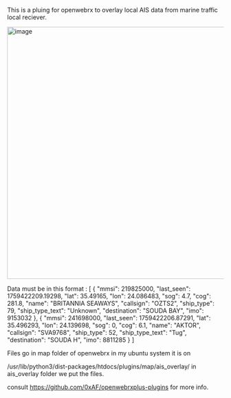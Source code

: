This is a pluing for openwebrx to overlay local AIS data from marine traffic local reciever.

<img width="846" height="587" alt="image" src="https://github.com/user-attachments/assets/6f10638d-9990-4e38-ba06-a28d2cce56d6" />



Data must be in this format : 
[
  {
    "mmsi": 219825000,
    "last_seen": 1759422209.19298,
    "lat": 35.49165,
    "lon": 24.086483,
    "sog": 4.7,
    "cog": 281.8,
    "name": "BRITANNIA SEAWAYS",
    "callsign": "OZTS2",
    "ship_type": 79,
    "ship_type_text": "Unknown",
    "destination": "SOUDA BAY",
    "imo": 9153032
  },
  {
    "mmsi": 241698000,
    "last_seen": 1759422206.87291,
    "lat": 35.496293,
    "lon": 24.139698,
    "sog": 0,
    "cog": 6.1,
    "name": "AKTOR",
    "callsign": "SVA9768",
    "ship_type": 52,
    "ship_type_text": "Tug",
    "destination": "SOUDA    H",
    "imo": 8811285
  }
]  



Files go in map folder of openwebrx in my ubuntu system it is on

/usr/lib/python3/dist-packages/htdocs/plugins/map/ais_overlay/
in ais_overlay folder we put the files.

consult https://github.com/0xAF/openwebrxplus-plugins for more info.
